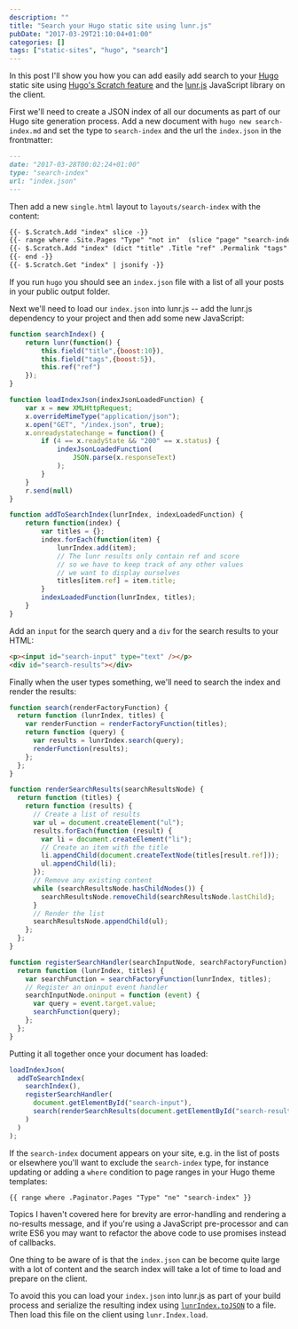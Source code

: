 ```yaml
---
description: ""
title: "Search your Hugo static site using lunr.js"
pubDate: "2017-03-29T21:10:04+01:00"
categories: []
tags: ["static-sites", "hugo", "search"]
---
```


In this post I'll show you how you can add easily add search to your [Hugo](https://gohugo.io) static site using [Hugo's Scratch feature](http://gohugo.io/extras/scratch/) and the [lunr.js](http://lunrjs.com) JavaScript library on the client.

First we'll need to create a JSON index of all our documents as part of our Hugo site generation process. Add a new document with `hugo new search-index.md` and set the type to `search-index` and the url the `index.json` in the frontmatter:

```markdown
---
date: "2017-03-28T00:02:24+01:00"
type: "search-index"
url: "index.json"
---
```

Then add a new `single.html` layout to `layouts/search-index` with the content:

```markdown
{{- $.Scratch.Add "index" slice -}}
{{- range where .Site.Pages "Type" "not in"  (slice "page" "search-index") -}}
{{- $.Scratch.Add "index" (dict "title" .Title "ref" .Permalink "tags" .Params.tags) -}}
{{- end -}}
{{- $.Scratch.Get "index" | jsonify -}}
```

If you run `hugo` you should see an `index.json` file with a list of all your posts in your public output folder.

Next we'll need to load our `index.json` into lunr.js -- add the lunr.js dependency to your project and then add some new JavaScript:

```javascript
function searchIndex() {
    return lunr(function() {
        this.field("title",{boost:10}),
        this.field("tags",{boost:5}),
        this.ref("ref")
    });
}

function loadIndexJson(indexJsonLoadedFunction) {
    var x = new XMLHttpRequest;
    x.overrideMimeType("application/json");
    x.open("GET", "/index.json", true);
    x.onreadystatechange = function() {
        if (4 == x.readyState && "200" == x.status) {
            indexJsonLoadedFunction(
                JSON.parse(x.responseText)
            );
        }
    }
    r.send(null)
}

function addToSearchIndex(lunrIndex, indexLoadedFunction) {
    return function(index) {
        var titles = {};
        index.forEach(function(item) {
            lunrIndex.add(item);
            // The lunr results only contain ref and score
            // so we have to keep track of any other values
            // we want to display ourselves
            titles[item.ref] = item.title;
        }
        indexLoadedFunction(lunrIndex, titles);
    }
}
```

Add an `input` for the search query and a `div` for the search results to your HTML:

```html
<p><input id="search-input" type="text" /></p>
<div id="search-results"></div>
```

Finally when the user types something, we'll need to search the index and render the results:

```javascript
function search(renderFactoryFunction) {
  return function (lunrIndex, titles) {
    var renderFunction = renderFactoryFunction(titles);
    return function (query) {
      var results = lunrIndex.search(query);
      renderFunction(results);
    };
  };
}

function renderSearchResults(searchResultsNode) {
  return function (titles) {
    return function (results) {
      // Create a list of results
      var ul = document.createElement("ul");
      results.forEach(function (result) {
        var li = document.createElement("li");
        // Create an item with the title
        li.appendChild(document.createTextNode(titles[result.ref]));
        ul.appendChild(li);
      });
      // Remove any existing content
      while (searchResultsNode.hasChildNodes()) {
        searchResultsNode.removeChild(searchResultsNode.lastChild);
      }
      // Render the list
      searchResultsNode.appendChild(ul);
    };
  };
}

function registerSearchHandler(searchInputNode, searchFactoryFunction) {
  return function (lunrIndex, titles) {
    var searchFunction = searchFactoryFunction(lunrIndex, titles);
    // Register an oninput event handler
    searchInputNode.oninput = function (event) {
      var query = event.target.value;
      searchFunction(query);
    };
  };
}
```

Putting it all together once your document has loaded:

```javascript
loadIndexJson(
  addToSearchIndex(
    searchIndex(),
    registerSearchHandler(
      document.getElementById("search-input"),
      search(renderSearchResults(document.getElementById("search-results")))
    )
  )
);
```

If the `search-index` document appears on your site, e.g. in the list of posts or elsewhere you'll want to exclude the `search-index` type, for instance updating or adding a `where` condition to page ranges in your Hugo theme templates:

```markdown
{{ range where .Paginator.Pages "Type" "ne" "search-index" }}
```

Topics I haven't covered here for brevity are error-handling and rendering a no-results message, and if you're using a JavaScript pre-processor and can write ES6 you may want to refactor the above code to use promises instead of callbacks.

One thing to be aware of is that the `index.json` can be become quite large with a lot of content and the search index will take a lot of time to load and prepare on the client.

To avoid this you can load your `index.json` into lunr.js as part of your build process and serialize the resulting index using [`lunrIndex.toJSON`](http://lunrjs.com/docs/#Index) to a file. Then load this file on the client using `lunr.Index.load`.
